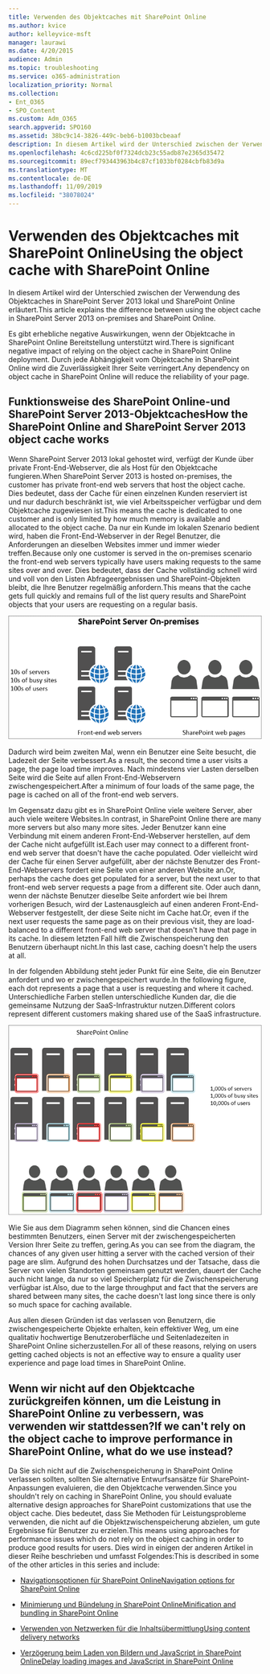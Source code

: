 ```yaml
---
title: Verwenden des Objektcaches mit SharePoint Online
ms.author: kvice
author: kelleyvice-msft
manager: laurawi
ms.date: 4/20/2015
audience: Admin
ms.topic: troubleshooting
ms.service: o365-administration
localization_priority: Normal
ms.collection:
- Ent_O365
- SPO_Content
ms.custom: Adm_O365
search.appverid: SPO160
ms.assetid: 38bc9c14-3826-449c-beb6-b1003bcbeaaf
description: In diesem Artikel wird der Unterschied zwischen der Verwendung des Objektcaches in SharePoint Server 2013 lokal und SharePoint Online erläutert.
ms.openlocfilehash: 4c6cd225bf0f7324dcb23c55adb87e2365d35472
ms.sourcegitcommit: 89ecf793443963b4c87cf1033bf0284cbfb83d9a
ms.translationtype: MT
ms.contentlocale: de-DE
ms.lasthandoff: 11/09/2019
ms.locfileid: "38078024"
---
```

# <a name="using-the-object-cache-with-sharepoint-online"></a><span data-ttu-id="f54fd-103">Verwenden des Objektcaches mit SharePoint Online</span><span class="sxs-lookup"><span data-stu-id="f54fd-103">Using the object cache with SharePoint Online</span></span>

<span data-ttu-id="f54fd-104">In diesem Artikel wird der Unterschied zwischen der Verwendung des Objektcaches in SharePoint Server 2013 lokal und SharePoint Online erläutert.</span><span class="sxs-lookup"><span data-stu-id="f54fd-104">This article explains the difference between using the object cache in SharePoint Server 2013 on-premises and SharePoint Online.</span></span>
  
<span data-ttu-id="f54fd-105">Es gibt erhebliche negative Auswirkungen, wenn der Objektcache in SharePoint Online Bereitstellung unterstützt wird.</span><span class="sxs-lookup"><span data-stu-id="f54fd-105">There is significant negative impact of relying on the object cache in SharePoint Online deployment.</span></span> <span data-ttu-id="f54fd-106">Durch jede Abhängigkeit vom Objektcache in SharePoint Online wird die Zuverlässigkeit Ihrer Seite verringert.</span><span class="sxs-lookup"><span data-stu-id="f54fd-106">Any dependency on object cache in SharePoint Online will reduce the reliability of your page.</span></span> 
  
## <a name="how-the-sharepoint-online-and-sharepoint-server-2013-object-cache-works"></a><span data-ttu-id="f54fd-107">Funktionsweise des SharePoint Online-und SharePoint Server 2013-Objektcaches</span><span class="sxs-lookup"><span data-stu-id="f54fd-107">How the SharePoint Online and SharePoint Server 2013 object cache works</span></span>

<span data-ttu-id="f54fd-108">Wenn SharePoint Server 2013 lokal gehostet wird, verfügt der Kunde über private Front-End-Webserver, die als Host für den Objektcache fungieren.</span><span class="sxs-lookup"><span data-stu-id="f54fd-108">When SharePoint Server 2013 is hosted on-premises, the customer has private front-end web servers that host the object cache.</span></span> <span data-ttu-id="f54fd-109">Dies bedeutet, dass der Cache für einen einzelnen Kunden reserviert ist und nur dadurch beschränkt ist, wie viel Arbeitsspeicher verfügbar und dem Objektcache zugewiesen ist.</span><span class="sxs-lookup"><span data-stu-id="f54fd-109">This means the cache is dedicated to one customer and is only limited by how much memory is available and allocated to the object cache.</span></span> <span data-ttu-id="f54fd-110">Da nur ein Kunde im lokalen Szenario bedient wird, haben die Front-End-Webserver in der Regel Benutzer, die Anforderungen an dieselben Websites immer und immer wieder treffen.</span><span class="sxs-lookup"><span data-stu-id="f54fd-110">Because only one customer is served in the on-premises scenario the front-end web servers typically have users making requests to the same sites over and over.</span></span> <span data-ttu-id="f54fd-111">Dies bedeutet, dass der Cache vollständig schnell wird und voll von den Listen Abfrageergebnissen und SharePoint-Objekten bleibt, die Ihre Benutzer regelmäßig anfordern.</span><span class="sxs-lookup"><span data-stu-id="f54fd-111">This means that the cache gets full quickly and remains full of the list query results and SharePoint objects that your users are requesting on a regular basis.</span></span>
  
![Zeigt Datenverkehr und Last an lokale Front-End-Webserver](media/a0d38b36-4909-4abb-8d4e-4930814bb3de.png)
  
<span data-ttu-id="f54fd-113">Dadurch wird beim zweiten Mal, wenn ein Benutzer eine Seite besucht, die Ladezeit der Seite verbessert.</span><span class="sxs-lookup"><span data-stu-id="f54fd-113">As a result, the second time a user visits a page, the page load time improves.</span></span> <span data-ttu-id="f54fd-114">Nach mindestens vier Lasten derselben Seite wird die Seite auf allen Front-End-Webservern zwischengespeichert.</span><span class="sxs-lookup"><span data-stu-id="f54fd-114">After a minimum of four loads of the same page, the page is cached on all of the front-end web servers.</span></span>
  
<span data-ttu-id="f54fd-115">Im Gegensatz dazu gibt es in SharePoint Online viele weitere Server, aber auch viele weitere Websites.</span><span class="sxs-lookup"><span data-stu-id="f54fd-115">In contrast, in SharePoint Online there are many more servers but also many more sites.</span></span> <span data-ttu-id="f54fd-116">Jeder Benutzer kann eine Verbindung mit einem anderen Front-End-Webserver herstellen, auf dem der Cache nicht aufgefüllt ist.</span><span class="sxs-lookup"><span data-stu-id="f54fd-116">Each user may connect to a different front-end web server that doesn't have the cache populated.</span></span> <span data-ttu-id="f54fd-117">Oder vielleicht wird der Cache für einen Server aufgefüllt, aber der nächste Benutzer des Front-End-Webservers fordert eine Seite von einer anderen Website an.</span><span class="sxs-lookup"><span data-stu-id="f54fd-117">Or, perhaps the cache does get populated for a server, but the next user to that front-end web server requests a page from a different site.</span></span> <span data-ttu-id="f54fd-118">Oder auch dann, wenn der nächste Benutzer dieselbe Seite anfordert wie bei Ihrem vorherigen Besuch, wird der Lastenausgleich auf einen anderen Front-End-Webserver festgestellt, der diese Seite nicht im Cache hat.</span><span class="sxs-lookup"><span data-stu-id="f54fd-118">Or, even if the next user requests the same page as on their previous visit, they are load-balanced to a different front-end web server that doesn't have that page in its cache.</span></span> <span data-ttu-id="f54fd-119">In diesem letzten Fall hilft die Zwischenspeicherung den Benutzern überhaupt nicht.</span><span class="sxs-lookup"><span data-stu-id="f54fd-119">In this last case, caching doesn't help the users at all.</span></span>
  
<span data-ttu-id="f54fd-120">In der folgenden Abbildung steht jeder Punkt für eine Seite, die ein Benutzer anfordert und wo er zwischengespeichert wurde.</span><span class="sxs-lookup"><span data-stu-id="f54fd-120">In the following figure, each dot represents a page that a user is requesting and where it cached.</span></span> <span data-ttu-id="f54fd-121">Unterschiedliche Farben stellen unterschiedliche Kunden dar, die die gemeinsame Nutzung der SaaS-Infrastruktur nutzen.</span><span class="sxs-lookup"><span data-stu-id="f54fd-121">Different colors represent different customers making shared use of the SaaS infrastructure.</span></span>
  
![Zeigt die Ergebnisse der Objektzwischenspeicherung in SharePoint Online](media/25d04011-ef83-4cb7-9e04-a6ed490f63c3.png)
  
<span data-ttu-id="f54fd-123">Wie Sie aus dem Diagramm sehen können, sind die Chancen eines bestimmten Benutzers, einen Server mit der zwischengespeicherten Version Ihrer Seite zu treffen, gering.</span><span class="sxs-lookup"><span data-stu-id="f54fd-123">As you can see from the diagram, the chances of any given user hitting a server with the cached version of their page are slim.</span></span> <span data-ttu-id="f54fd-124">Aufgrund des hohen Durchsatzes und der Tatsache, dass die Server von vielen Standorten gemeinsam genutzt werden, dauert der Cache auch nicht lange, da nur so viel Speicherplatz für die Zwischenspeicherung verfügbar ist.</span><span class="sxs-lookup"><span data-stu-id="f54fd-124">Also, due to the large throughput and fact that the servers are shared between many sites, the cache doesn't last long since there is only so much space for caching available.</span></span>
  
<span data-ttu-id="f54fd-125">Aus allen diesen Gründen ist das verlassen von Benutzern, die zwischengespeicherte Objekte erhalten, kein effektiver Weg, um eine qualitativ hochwertige Benutzeroberfläche und Seitenladezeiten in SharePoint Online sicherzustellen.</span><span class="sxs-lookup"><span data-stu-id="f54fd-125">For all of these reasons, relying on users getting cached objects is not an effective way to ensure a quality user experience and page load times in SharePoint Online.</span></span>
  
## <a name="if-we-cant-rely-on-the-object-cache-to-improve-performance-in-sharepoint-online-what-do-we-use-instead"></a><span data-ttu-id="f54fd-126">Wenn wir nicht auf den Objektcache zurückgreifen können, um die Leistung in SharePoint Online zu verbessern, was verwenden wir stattdessen?</span><span class="sxs-lookup"><span data-stu-id="f54fd-126">If we can't rely on the object cache to improve performance in SharePoint Online, what do we use instead?</span></span>

<span data-ttu-id="f54fd-127">Da Sie sich nicht auf die Zwischenspeicherung in SharePoint Online verlassen sollten, sollten Sie alternative Entwurfsansätze für SharePoint-Anpassungen evaluieren, die den Objektcache verwenden.</span><span class="sxs-lookup"><span data-stu-id="f54fd-127">Since you shouldn't rely on caching in SharePoint Online, you should evaluate alternative design approaches for SharePoint customizations that use the object cache.</span></span> <span data-ttu-id="f54fd-128">Dies bedeutet, dass Sie Methoden für Leistungsprobleme verwenden, die nicht auf die Objektzwischenspeicherung abzielen, um gute Ergebnisse für Benutzer zu erzielen.</span><span class="sxs-lookup"><span data-stu-id="f54fd-128">This means using approaches for performance issues which do not rely on the object caching in order to produce good results for users.</span></span> <span data-ttu-id="f54fd-129">Dies wird in einigen der anderen Artikel in dieser Reihe beschrieben und umfasst Folgendes:</span><span class="sxs-lookup"><span data-stu-id="f54fd-129">This is described in some of the other articles in this series and include:</span></span>
  
- [<span data-ttu-id="f54fd-130">Navigationsoptionen für SharePoint Online</span><span class="sxs-lookup"><span data-stu-id="f54fd-130">Navigation options for SharePoint Online</span></span>](navigation-options-for-sharepoint-online.md)
    
- [<span data-ttu-id="f54fd-131">Minimierung und Bündelung in SharePoint Online</span><span class="sxs-lookup"><span data-stu-id="f54fd-131">Minification and bundling in SharePoint Online</span></span>](minification-and-bundling-in-sharepoint-online.md)
    
- [<span data-ttu-id="f54fd-132">Verwenden von Netzwerken für die Inhaltsübermittlung</span><span class="sxs-lookup"><span data-stu-id="f54fd-132">Using content delivery networks</span></span>](using-content-delivery-networks-with-sharepoint-online.md)
    
- [<span data-ttu-id="f54fd-133">Verzögerung beim Laden von Bildern und JavaScript in SharePoint Online</span><span class="sxs-lookup"><span data-stu-id="f54fd-133">Delay loading images and JavaScript in SharePoint Online</span></span>](delay-loading-images-and-javascript-in-sharepoint-online.md)
    

